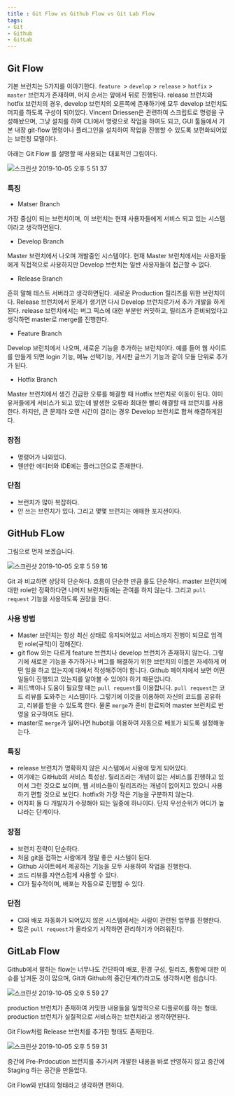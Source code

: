 ```yaml
---
title : Git Flow vs Github Flow vs Git Lab Flow
tags:
- Git
- Github
- GitLab
---
```


## Git Flow

기본 브런치는 5가지를 이야기한다. `feature `> `develop` > `release` > `hotfix` > `master` 브런치가 존재하며, 머지 순서는 앞에서 뒤로 진행된다. release 브런치와 hotfix 브런치의 경우, develop 브런치의 오른쪽에 존재하기에 모두 develop 브런치도 머지를 하도록 구성이 되어있다. Vincent Driessen은 관련하여 스크립트로 명령을 구성해놨으며, 그냥 설치를 하여 CLI에서 명령으로 작업을 하여도 되고, GUI 툴들에서 기본 내장 git-flow 명령이나 플러그인을 설치하여 작업을 진행할 수 있도록 보편화되어있는 브런칭 모델이다.

아래는 Git Flow 를 설명할 때 사용되는 대표적인 그림이다.

![스크린샷 2019-10-05 오후 5 51 37](https://user-images.githubusercontent.com/44635266/66252734-d02af700-e799-11e9-8091-26827db03448.png)


### 특징

* Matser Branch

가장 중심이 되는 브런치이며, 이 브런치는 현재 사용자들에게 서비스 되고 있는 시스템이라고 생각하면된다.

* Develop Branch

Master 브런치에서 나오며 개발중인 시스템이다. 현재 Master 브런치에서는 사용자들에게 직접적으로 사용하지만 Develop 브런치는 일반 사용자들이 접근할 수 없다.

* Release Branch

흔히 말해 테스트 서버라고 생각하면된다. 새로운 Production 릴리즈를 위한 브런치이다. Release 브런치에서 문제가 생기면 다시 Develop 브런치로가서 추가 개발을 하게된다. release 브런치에서는 버그 픽스에 대한 부분만 커밋하고, 릴리즈가 준비되었다고 생각하면 master로 merge를 진행한다. 

* Feature Branch

Develop 브런치에서 나오며, 새로운 기능을 추가하는 브런치이다. 예를 들어 웹 사이트를 만들게 되면 login 기능, 메뉴 선택기능, 게시판 글쓰기 기능과 같이 모듈 단위로 추가가 된다.

* Hotfix Branch

Master 브런치에서 생긴 긴급한 오류를 해결할 때 Hotfix 브런치로 이동이 된다. 이미 유저들에게 서비스가 되고 있는데 발생한 오류라 최대한 빨리 해결할 때 브런치를 사용한다. 하지만, 큰 문제라 오랜 시간이 걸리는 경우 Develop 브런치로 합쳐 해결하게된다.


### 장점

* 명령어가 나와있다.
* 웬만한 에디터와 IDE에는 플러그인으로 존재한다.

### 단점

* 브런치가 많아 복잡하다.
* 안 쓰는 브런치가 있다. 그리고 몇몇 브런치는 애매한 포지션이다.

## GitHub FLow
그림으로 먼저 보겠습니다.

![스크린샷 2019-10-05 오후 5 59 16](https://user-images.githubusercontent.com/44635266/66252751-036d8600-e79a-11e9-9487-ee590d1fc24f.png)

Git 과 비교하면 상당히 단순하다. 흐름이 단순한 만큼 룰도 단순하다. master 브런치에 대한 role만 정확하다면 나머지 브런치들에는 관여를 하지 않는다. 그리고 `pull request` 기능을 사용하도록 권장을 한다.

### 사용 방법

* Master 브런치는 항상 최신 상태로 유지되어있고 서비스까지 진행이 되므로 엄격한 role(규칙)이 정해진다.
* git flow 와는 다르게 feature 브런치나 develop 브런치가 존재하지 않는다. 그렇기에 새로운 기능을 추가하거나 버그를 해결하기 위한 브런치의 이름은 자세하게 어떤 일을 하고 있는지에 대해서 작성해주어야 합니다. Github 페이지에서 보면 어떤 일들이 진행되고 있는지를 알아볼 수 있어야 하기 때문입니다.
* 피드백이나 도움이 필요할 때는 `pull request`를 이용합니다. `pull request`는 코드 리뷰를 도와주는 시스템이다.
그렇기에 이것을 이용하여 자신의 코드를 공유하고, 리뷰를 받을 수 있도록 한다. 물론 `merge`가 준비 완료되어 master 브런치로 반영을 요구하여도 된다.
* master로 `merge`가 일어나면 hubot을 이용하여 자동으로 배포가 되도록 설정해놓는다.

### 특징

* release 브런치가 명확하지 않은 시스템에서 사용에 맞게 되어있다.
* 여기에는 GitHub의 서비스 특성상. 릴리즈라는 개념이 없는 서비스를 진행하고 있어서 그런 것으로 보이며, 웹 서비스들이 릴리즈라는 개념이 없이지고 있으니 사용하기 편할 것으로 보인다. hotfix와 가장 작은 기능을 구분하지 않는다.
* 어차피 둘 다 개발자가 수정해야 되는 일중에 하나이다. 단지 우선순위가 어디가 높냐라는 단계이다.


### 장점

* 브런치 전략이 단순하다.
* 처음 git을 접하는 사람에게 정말 좋은 시스템이 된다.
* Github 사이트에서 제공하는 기능을 모두 사용하여 작업을 진행한다.
* 코드 리뷰를 자연스럽게 사용할 수 있다.
* CI가 필수적이며, 배포는 자동으로 진행할 수 있다.

### 단점

* CI와 배포 자동화가 되어있지 않은 시스템에서는 사람이 관련된 업무를 진행한다.
* 많은 `pull request`가 올라오기 시작하면 관리하기가 어려워진다.

## GitLab Flow
Github에서 말하는 flow는 너무나도 간단하여 배포, 환경 구성, 릴리즈, 통합에 대한 이슈를 남겨둔 것이 많으며, Git과 Github의 중간단계(?)라고도 생각하시면 쉽습니다. 

![스크린샷 2019-10-05 오후 5 59 27](https://user-images.githubusercontent.com/44635266/66252908-d0c48d00-e79b-11e9-9424-8a9e6528f802.png)

production 브런치가 존재하여 커밋한 내용들을 일방적으로 디플로이를 하는 형태. production 브런치가 실질적으로 서비스하는 브런치라고 생각하면된다.

Git Flow처럼 Release 브런치를 추가한 형태도 존재한다.

![스크린샷 2019-10-05 오후 5 59 31](https://user-images.githubusercontent.com/44635266/66252914-e3d75d00-e79b-11e9-94c3-7013ed2640af.png)

중간에 Pre-Prdocution 브런치를 추가시켜 개발한 내용을 바로 반영하지 않고 중간에 Staging 하는 공간을 만들었다.

Git Flow와 반대의 형태라고 생각하면 편하다.
